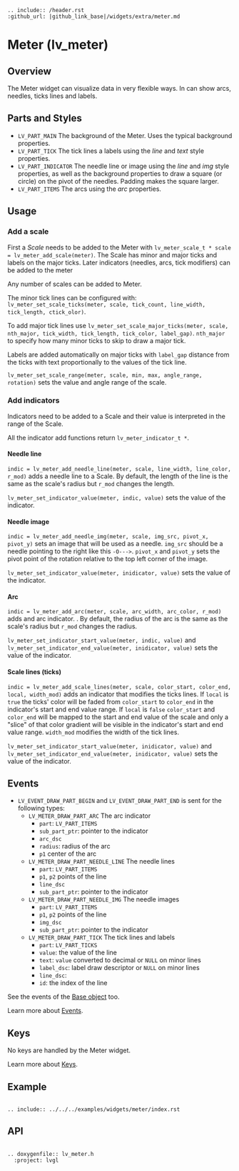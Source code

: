 ```eval_rst
.. include:: /header.rst
:github_url: |github_link_base|/widgets/extra/meter.md
```
# Meter (lv_meter)

## Overview
The Meter widget can visualize data in very flexible ways. In can show arcs, needles, ticks lines and labels.

## Parts and Styles
- `LV_PART_MAIN` The background of the Meter. Uses the typical background properties.
- `LV_PART_TICK` The tick lines a labels using the *line* and *text* style properties.
- `LV_PART_INDICATOR` The needle line or image using the *line* and *img* style properties, as well as the background properties to draw a square (or circle) on the pivot of the needles. Padding makes the square larger.
- `LV_PART_ITEMS` The arcs using the *arc* properties.

## Usage

### Add a scale

First a *Scale* needs to be added to the Meter with `lv_meter_scale_t * scale = lv_meter_add_scale(meter)`.
The Scale has minor and major ticks and labels on the major ticks. Later indicators (needles, arcs, tick modifiers) can be added to the meter

Any number of scales can be added to Meter.

The minor tick lines can be configured with: `lv_meter_set_scale_ticks(meter, scale, tick_count, line_width, tick_length, ctick_olor)`.

To add major tick lines use `lv_meter_set_scale_major_ticks(meter, scale, nth_major, tick_width, tick_length, tick_color, label_gap)`. `nth_major` to specify how many minor ticks to skip to draw a major tick.

Labels are added automatically on major ticks with `label_gap` distance from the ticks with text proportionally to the values of the tick line.

`lv_meter_set_scale_range(meter, scale, min, max, angle_range, rotation)` sets the value and angle range of the scale.

### Add indicators

Indicators need to be added to a Scale and their value is interpreted in the range of the Scale.

All the indicator add functions return `lv_meter_indicator_t *`.

#### Needle line

`indic = lv_meter_add_needle_line(meter, scale, line_width, line_color, r_mod)` adds a needle line to a Scale. By default, the length of the line is the same as the scale's radius but `r_mod` changes the length.

`lv_meter_set_indicator_value(meter, indic, value)` sets the value of the indicator.

#### Needle image

`indic = lv_meter_add_needle_img(meter, scale, img_src, pivot_x, pivot_y)` sets an image that will be used as a needle. `img_src` should be a needle pointing to the right like this `-O--->`.
`pivot_x` and `pivot_y` sets the pivot point of the rotation relative to the top left corner of the image.

`lv_meter_set_indicator_value(meter, inidicator, value)` sets the value of the indicator.

#### Arc
`indic = lv_meter_add_arc(meter, scale, arc_width, arc_color, r_mod)` adds and arc indicator. . By default, the radius of the arc is the same as the scale's radius but `r_mod` changes the radius.

`lv_meter_set_indicator_start_value(meter, indic, value)` and `lv_meter_set_indicator_end_value(meter, inidicator, value)` sets the value of the indicator.

#### Scale lines (ticks)
`indic = lv_meter_add_scale_lines(meter, scale, color_start, color_end, local, width_mod)` adds an indicator that modifies the ticks lines.
If `local` is `true` the ticks' color will be faded from `color_start` to `color_end` in the indicator's  start and end value range.
If `local` is `false` `color_start` and `color_end` will be mapped to the start and end value of the scale and only a "slice" of that color gradient will be visible in the indicator's start and end value range.
`width_mod` modifies the width of the tick lines.

`lv_meter_set_indicator_start_value(meter, inidicator, value)` and `lv_meter_set_indicator_end_value(meter, inidicator, value)` sets the value of the indicator.

## Events
- `LV_EVENT_DRAW_PART_BEGIN` and `LV_EVENT_DRAW_PART_END` is sent for the following types:
    - `LV_METER_DRAW_PART_ARC` The arc indicator
       - `part`: `LV_PART_ITEMS`
       - `sub_part_ptr`: pointer to the indicator
       - `arc_dsc`
       - `radius`: radius of the arc
       - `p1` center of the arc
    - `LV_METER_DRAW_PART_NEEDLE_LINE` The needle lines
       - `part`: `LV_PART_ITEMS`
       - `p1`, `p2` points of the line
       - `line_dsc`
       - `sub_part_ptr`: pointer to the indicator
    - `LV_METER_DRAW_PART_NEEDLE_IMG`  The needle images
       - `part`: `LV_PART_ITEMS`
       - `p1`, `p2` points of the line
       - `img_dsc`
       - `sub_part_ptr`: pointer to the indicator
    - `LV_METER_DRAW_PART_TICK` The tick lines and labels
       - `part`: `LV_PART_TICKS`
       - `value`: the value of the line
       - `text`: `value` converted to decimal or `NULL` on minor lines
       - `label_dsc`: label draw descriptor or `NULL` on minor lines
       - `line_dsc`:
       - `id`: the index of the line


See the events of the [Base object](/widgets/obj) too.

Learn more about [Events](/overview/event).

## Keys
No keys are handled by the Meter widget.

Learn more about [Keys](/overview/indev).


## Example

```eval_rst

.. include:: ../../../examples/widgets/meter/index.rst

```

## API

```eval_rst

.. doxygenfile:: lv_meter.h
  :project: lvgl

```
